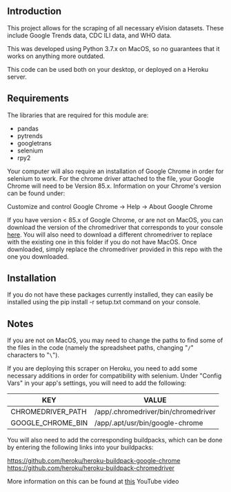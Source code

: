 Introduction
------------

This project allows for the scraping of all necessary eVision datasets.  These include Google Trends data, CDC ILI data, and WHO data.

This was developed using Python 3.7.x on MacOS, so no guarantees that it works on anything more outdated.

This code can be used both on your desktop, or deployed on a Heroku server.  

Requirements
------------

The libraries that are required for this module are:

* pandas
* pytrends
* googletrans
* selenium
* rpy2

Your computer will also require an installation of Google Chrome in order for selenium to work.  For the chrome driver attached to the file, your Google Chrome will need to be Version 85.x.  Information on your Chrome's version can be found under:

Customize and control Google Chrome -> Help -> About Google Chrome

If you have version < 85.x of Google Chrome, or are not on MacOS, you can download the version of the chromedriver that corresponds to your console <a href="https://chromedriver.chromium.org/">here</a>.  You will also need to download a different chromedriver to replace with the existing one in this folder if you do not have MacOS.  Once downloaded, simply replace the chromedriver provided in this repo with the one you downloaded.

Installation
------------

If you do not have these packages currently installed, they can easily be installed using the pip install -r setup.txt command on your console.

Notes
-----

If you are not on MacOS, you may need to change the paths to find some of the files in the code (namely the spreadsheet paths, changing "`/`" characters to "`\`").

If you are deploying this scraper on Heroku, you need to add some necessary additions in order for compatibility with selenium.  Under "Config Vars" in your app's settings, you will need to add the following:

| KEY | VALUE |
| --- | ----- |
CHROMEDRIVER_PATH  | /app/.chromedriver/bin/chromedriver
GOOGLE_CHROME_BIN  | /app/.apt/usr/bin/google-chrome

You will also need to add the corresponding buildpacks, which can be done by entering the following links into your buildpacks:

https://github.com/heroku/heroku-buildpack-google-chrome<br />https://github.com/heroku/heroku-buildpack-chromedriver



More information on this can be found at <a href="https://www.youtube.com/watch?v=Ven-pqwk3ec">this</a> YouTube video

